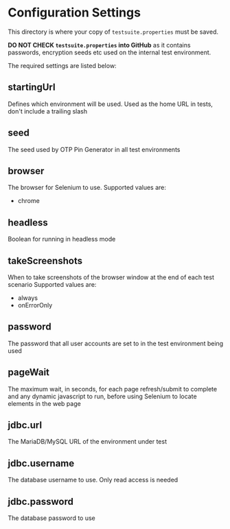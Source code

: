 # Configuration Settings

This directory is where your copy of ```testsuite.properties``` must be saved. 

**DO NOT CHECK ```testsuite.properties``` into GitHub** as it contains passwords, encryption seeds etc used on the internal test environment.

The required settings are listed below:
 
## startingUrl
Defines which environment will be used.
Used as the home URL in tests, don't include a trailing slash 

## seed
The seed used by OTP Pin Generator in all test environments

## browser
The browser for Selenium to use.
Supported values are: 

* chrome

## headless
Boolean for running in headless mode

## takeScreenshots
When to take screenshots of the browser window at the end of each test scenario
Supported values are: 

* always
* onErrorOnly

## password
The password that all user accounts are set to in the test environment being used

## pageWait
The maximum wait, in seconds, for each page refresh/submit to complete and any dynamic
javascript to run, before using Selenium to locate elements in the web page

## jdbc.url
The MariaDB/MySQL URL of the environment under test
 
## jdbc.username
The database username to use. Only read access is needed
  
## jdbc.password
The database password to use  